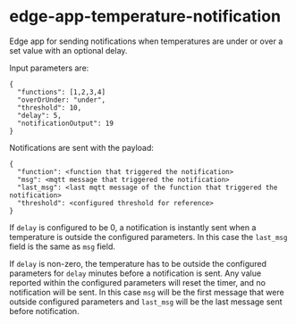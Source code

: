 # edge-app-temperature-notification

Edge app for sending notifications when temperatures are under or over a set value with an optional delay.

Input parameters are:
```
{
  "functions": [1,2,3,4]
  "overOrUnder: "under",
  "threshold": 10,
  "delay": 5,
  "notificationOutput": 19
}
```

Notifications are sent with the payload:
```
{
  "function": <function that triggered the notification>
  "msg": <mqtt message that triggered the notification>
  "last_msg": <last mqtt message of the function that triggered the notification>
  "threshold": <configured threshold for reference>
}
```

If `delay` is configured to be 0, a notification is instantly sent when a temperature is outside the configured parameters.
In this case the `last_msg` field is the same as `msg` field.

If `delay` is non-zero, the temperature has to be outside the configured parameters for `delay` minutes before a notification is sent.
Any value reported within the configured parameters will reset the timer, and no notification will be sent.
In this case `msg` will be the first message that were outside configured parameters and `last_msg` will be the last message sent before notification.
